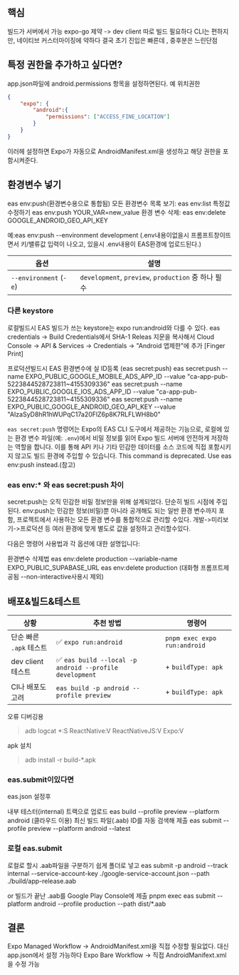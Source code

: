 
## 핵심
빌드가 서버에서 가능
expo-go 제약 -> dev client 따로 빌드 필요하다
CLI는 편하지만, 네이티브 커스터마이징에 약하다
결국 초기 진입은 빠른데 , 중후분은 느린단점



## 특정 권한을 추가하고 싶다면?
app.json파일에 android.permissions 항목을 설정하면된다.
예 위치권한
```json
{
	"expo": {
		"android":{
			"permissions": ["ACCESS_FINE_LOCATION"]
		}
	}
}
```
이러헤 설정하면 Expo가 자동으로 AndroidManifest.xml을 생성하고 해당 권한을 포함시켜준다.

## 환경변수 넣기
eas env:push(환경변수용으로 통합됨)
모든 환경변수 목록 보기: eas env:list
특정값 수정하기 eas env:push YOUR_VAR=new_value
환경 변수 삭제: eas env:delete  GOOGLE_ANDROID_GEO_API_KEY

예:eas env:push  --environment development 
(.env내용이없을시 프롬프트창이뜨면서 키/밸류값 입력이 나오고,
있을시 .env내용이 EAS환경에 업로드된다.)

| 옵션                     | 설명                                             |
| ---------------------- | ---------------------------------------------- |
| `--environment` (`-e`) | `development`, `preview`, `production` 중 하나 필수 |
### 다른 keystore
로컬빌드시
EAS 빌드가 쓰는 keystore는 expo run:android와 다를 수 있다.
eas credentials -> Build Credentials에서 SHA-1 Releas 지문을 복사해서
Cloud Console -> API & Services -> Credentials -> "Android 앱제한"에 추가
[Finger Print]

프로덕션빌드시
EAS 환경변수에 실 ID등록 (eas secret:push)
eas secret:push --name EXPO_PUBLIC_GOOGLE_MOBILE_ADS_APP_ID --value "ca-app-pub-5223844528723811~4155309336"
eas secret:push --name EXPO_PUBLIC_GOOGLE_IOS_ADS_APP_ID --value "ca-app-pub-5223844528723811~4155309336"
eas secret:push --name EXPO_PUBLIC_GOOGLE_ANDROID_GEO_API_KEY --value "AIzaSyD8hR1hWUPqC17a20FlZ6p8K7RLFLWH8b0"

`eas secret:push` 명령어는 Expo의 EAS CLI 도구에서 제공하는 기능으로, 로컬에 있는 환경 변수 파일(예: `.env`)에서 비밀 정보를 읽어 Expo 빌드 서버에 안전하게 저장하는 역할을 합니다. 이를 통해 API 키나 기타 민감한 데이터를 소스 코드에 직접 포함시키지 않고도 빌드 환경에 주입할 수 있습니다.
This command is deprecated. Use eas env:push instead.(참고)

### eas env:* 와 eas secret:push 차이 
secret:push는 오직 민감한 비밀 정보만을 위해 설계되었다. 단순히 빌드 시점에 주입된다.
env:push는  민감한 정보(비밀)뿐 아니라 공개해도 되는 일반 환경 변수까지 포함, 프로젝트에서 사용하는 모든 환경 변수를 통합적으로 관리할 수있다. 개발->미리보기->프로덕션 등 여러 환경에 맞게 별도로 값을 설정하고 관리할수있다.

다음은 명령어 사용법과 각 옵션에 대한 설명입니다:

환경변수 삭제법
eas env:delete production --variable-name EXPO_PUBLIC_SUPABASE_URL
eas env:delete production (대화형 프롬프트제공됨 --non-interactive사용시 제외)

## 배포&빌드&테스트

| 상황               | 추천 방법                                                  | 명령어                          |
| ---------------- | ------------------------------------------------------ | ---------------------------- |
| 단순 빠른 `.apk` 테스트 | ✅ `expo run:android`                                   | `pnpm exec expo run:android` |
| dev client 테스트   | ✅ `eas build --local -p android --profile development` | + `buildType: apk`           |
| CI나 배포도 고려       | `eas build -p android --profile preview`               | + `buildType: apk`           |
오류 디버깅용
>adb logcat *:S ReactNative:V ReactNativeJS:V Expo:V

apk 설치
> adb install -r build-\*.apk

### eas.submit이있다면 
eas.json 설정후

 내부 테스터(internal) 트랙으로 업로드
eas build --profile preview --platform android (클라우드 이용)
 최신 빌드 파일(.aab) ID를 자동 검색해 제출
eas submit --profile preview --platform android --latest

### 로컬 eas.submit
로컬로 할시 .aab파일을 구분하기 쉽게 폴더로 넣고
eas submit -p android --track internal --service-account-key ./google-service-account.json --path ./build/app-release.aab
 
 or 빌드가 끝난 .aab를 Google Play Console에 제출
pnpm exec eas submit --platform android --profile production --path dist/*.aab
## 결론
Expo Managed Workflow -> AndroidManifest.xml을 직접 수정할 필요없다. 대신 app.json에서 설정 가능하다
Expo Bare Workflow -> 직접 AndroidManifext.xml을 수정 가능
